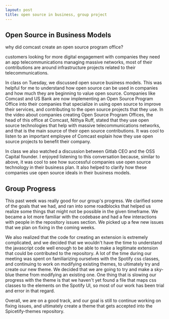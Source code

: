 ```yaml
---
layout: post
title: open source in business, group project
---
```


## Open Source in Business Models

<!--more-->

why did comcast create an open source program office?

customers looking for more digital engagement with companies
they need an app
telecommunications managing massive networks, 
most of their contributions are around infrastructure projects related to their telecommunications. 


In class on Tuesday, we discussed open source business models. This was helpful for me to understand how open source can be used in companies and how much they are beginning to value open source. Companies like Comcast and US Bank are now implementing an Open Source Program Office into their companies that specialize in using open source to improve their services, and contributing to the open source projects that they use. In the video about companies creating Open Source Program Offices, the head of this office at Comcast, Nithya Ruff, stated that they use open source technologies that help with massive telecommunications networks, and that is the main source of their open source contributions. It was cool to listen to an important employee of Comcast explain how they use open source projects to benefit their company.

<!--more--> 

In class we also watched a discussion between Gitlab CEO and the OSS Capital founder. I enjoyed listening to this conversation because, similar to above, it was cool to see how successful companies use open source technology in their business plan. It also helped to clarify how these companies use open source ideals in their business models. 

## Group Progress

This past week was really good for our group's progress. We clarified some of the goals that we had, and ran into some roadblocks that helped us realize some things that might not be possible in the given timeframe. We became a lot more familiar with the codebase and had a few interactions with people in the repository issues section. We picked up a few new issues that we plan on fixing in the coming weeks. 

We also realized that the code for creating an extension is extremely complicated, and we decided that we wouldn't have the time to understand the javascript code well enough to be able to make a legitimate extension that could be contributed to the repository. A lot of the time during our meeting was spent on familiarizing ourselves with the Spotify css classes, and continuing to work on modifying existing themes, to ultimately try and create our new theme. We decided that we are going to try and make a sky-blue theme from modifying an existing one. One thing that is slowing our progress with the theme is that we haven't yet found a file that maps css classes to the elements on the Spotify UI, so most of our work has been trial and error in that regard. 

Overall, we are on a good track, and our goal is still to continue working on fixing issues, and ultimately create a theme that gets accepted into the Spicetify-themes repository. 












